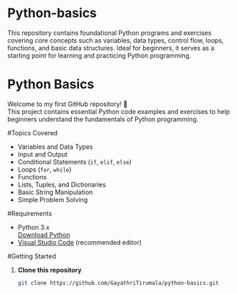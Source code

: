 # Python-basics
This repository contains foundational Python programs and exercises covering core concepts such as variables, data types, control flow, loops, functions, and basic data structures. Ideal for beginners, it serves as a starting point for learning and practicing Python programming.
# Python Basics

Welcome to my first GitHub repository! 🎉  
This project contains essential Python code examples and exercises to help beginners understand the fundamentals of Python programming.

#Topics Covered

- Variables and Data Types
- Input and Output
- Conditional Statements (`if`, `elif`, `else`)
- Loops (`for`, `while`)
- Functions
- Lists, Tuples, and Dictionaries
- Basic String Manipulation
- Simple Problem Solving

#Requirements

- Python 3.x  
  [Download Python](https://www.python.org/downloads/)
- [Visual Studio Code](https://code.visualstudio.com/) (recommended editor)

#Getting Started

1. **Clone this repository**
   ```bash
   git clone https://github.com/GayathriTirumala/python-basics.git
